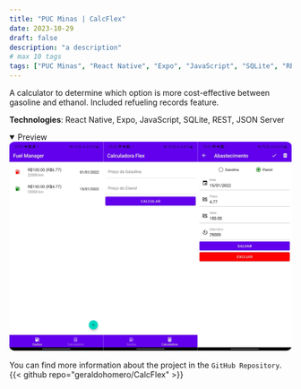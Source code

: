 ```yaml
---
title: "PUC Minas | CalcFlex"
date: 2023-10-29
draft: false
description: "a description"
# max 10 tags
tags: ["PUC Minas", "React Native", "Expo", "JavaScript", "SQLite", "REST", "JSON Server"]
---
```


A calculator to determine which option is more cost-effective between gasoline and ethanol. Included refueling records feature.

**Technologies**: React Native, Expo, JavaScript, SQLite, REST, JSON Server

<details style="cursor:pointer" open><summary>Preview</summary>
  <img src="featured.png" style="border-radius:2%">
</details>

You can find more information about the project in the `GitHub Repository`.
{{< github repo="geraldohomero/CalcFlex" >}}